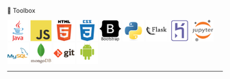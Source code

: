 
🧰 Toolbox

<img src="https://github.com/devicons/devicon/blob/master/icons/java/java-original-wordmark.svg" alt="JavaScript" height="50"/> <img src="https://github.com/devicons/devicon/blob/master/icons/javascript/javascript-original.svg" alt="JavaScript" height="50"/> <img src="https://github.com/devicons/devicon/blob/master/icons/html5/html5-original-wordmark.svg" alt="HTML" height="50"/> <img src="https://github.com/devicons/devicon/blob/master/icons/css3/css3-plain-wordmark.svg" alt="CSS" height="50"/> <img src="https://github.com/devicons/devicon/blob/master/icons/bootstrap/bootstrap-plain-wordmark.svg" alt="CSS" height="50"/> <img src="https://github.com/devicons/devicon/blob/master/icons/python/python-original.svg" alt="Python" height="50"/> <img src="https://github.com/devicons/devicon/blob/master/icons/flask/flask-original-wordmark.svg" alt="Python" height="50"/> <img src="https://github.com/devicons/devicon/blob/master/icons/heroku/heroku-original.svg" alt="Heroku" height="50"/> <img src="https://github.com/devicons/devicon/blob/master/icons/jupyter/jupyter-original-wordmark.svg" alt="Jupyter" height="50"/> <img src="https://github.com/devicons/devicon/blob/master/icons/mysql/mysql-original-wordmark.svg" alt="MySQL" height="50"/> <img src="https://github.com/devicons/devicon/blob/master/icons/mongodb/mongodb-original-wordmark.svg" alt="MongoDB" height="50"/> <img src="https://github.com/devicons/devicon/blob/master/icons/git/git-original-wordmark.svg" alt="Git" height="50"/> <img src="https://github.com/devicons/devicon/blob/master/icons/android/android-original-wordmark.svg" alt="Android" height="50"/>

---

<!--
**ruszkipista/ruszkipista** is a ✨ _special_ ✨ repository because its `README.md` (this file) appears on your GitHub profile.

Here are some ideas to get you started:

- 🔭 I’m currently working on ...
- 🌱 I’m currently learning ...
- 👯 I’m looking to collaborate on ...
- 🤔 I’m looking for help with ...
- 💬 Ask me about ...
- 📫 How to reach me: ...
- 😄 Pronouns: ...
- ⚡ Fun fact: ...
- profile & all the code you needed => https://github.com/catalinpit
- icons => https://github.com/devicons/devicon/tree/master/icons
- vector logos => https://worldvectorlogo.com/
- GitHub stats => https://github.com/anuraghazra/github-readme-stats
- shields images => https://shields.io/category/social
-->
